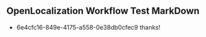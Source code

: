 ## OpenLocalization Workflow Test MarkDown
* 6e4cfc16-849e-4175-a558-0e38db0cfec9 thanks!

<!--HONumber=Aug16_HO4-->


